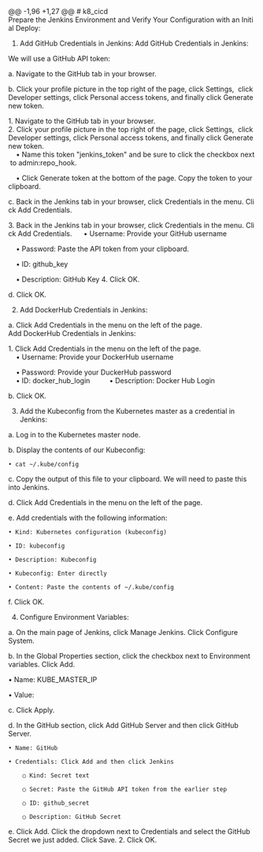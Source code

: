 @@ -1,96 +1,27 @@
# k8_cicd
Prepare the Jenkins Environment and Verify Your Configuration with an Initial Deploy:

1) Add GitHub Credentials in Jenkins:
Add GitHub Credentials in Jenkins:

We will use a GitHub API token:

a. Navigate to the GitHub tab in your browser.

b. Click your profile picture in the top right of the page, click Settings,  click Developer settings, click Personal access tokens, and finally click Generate new token.

1. Navigate to the GitHub tab in your browser.
2. Click your profile picture in the top right of the page, click Settings,  click Developer settings, click Personal access tokens, and finally click Generate new token.
    • Name this token "jenkins_token" and be sure to click the checkbox next to admin:repo_hook. 

    • Click Generate token at the bottom of the page. Copy the token to your clipboard.

c. Back in the Jenkins tab in your browser, click Credentials in the menu. Click Add Credentials. 

3. Back in the Jenkins tab in your browser, click Credentials in the menu. Click Add Credentials. 
    • Username: Provide your GitHub username

    • Password: Paste the API token from your clipboard.

    • ID: github_key

    • Description: GitHub Key
4. Click OK.

d. Click OK.

2) Add DockerHub Credentials in Jenkins:

a. Click Add Credentials in the menu on the left of the page.
Add DockerHub Credentials in Jenkins:

1. Click Add Credentials in the menu on the left of the page.
    • Username: Provide your DockerHub username

    • Password: Provide your DuckerHub password
    
    • ID: docker_hub_login
    
    • Description: Docker Hub Login

b. Click OK.


3) Add the Kubeconfig from the Kubernetes master as a credential in Jenkins:

a. Log in to the Kubernetes master node.

b. Display the contents of our Kubeconfig:

    • cat ~/.kube/config

c. Copy the output of this file to your clipboard. We will need to paste this into Jenkins.

d. Click Add Credentials in the menu on the left of the page.

e. Add credentials with the following information:

    • Kind: Kubernetes configuration (kubeconfig)

    • ID: kubeconfig

    • Description: Kubeconfig

    • Kubeconfig: Enter directly

    • Content: Paste the contents of ~/.kube/config

f. Click OK.


4) Configure Environment Variables:

a. On the main page of Jenkins, click Manage Jenkins. Click Configure System.

b. In the Global Properties section, click the checkbox next to Environment variables. Click Add.

  • Name: KUBE_MASTER_IP

  • Value: <ip>

c. Click Apply.

d. In the GitHub section, click Add GitHub Server and then click GitHub Server.

	• Name: GitHub

 	• Credentials: Click Add and then click Jenkins

		○ Kind: Secret text

		○ Secret: Paste the GitHub API token from the earlier step

		○ ID: github_secret

		○ Description: GitHub Secret

e. Click Add. Click the dropdown next to Credentials and select the GitHub Secret we just added. Click Save.
2. Click OK.